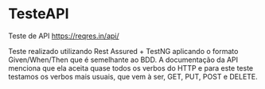 # TesteAPI
Teste de API https://reqres.in/api/

Teste realizado utilizando Rest Assured + TestNG aplicando o formato Given/When/Then que é semelhante ao BDD.
A documentação da API menciona que ela aceita quase todos os verbos do HTTP e para este teste testamos os verbos mais usuais, que vem à ser, GET, PUT, POST e DELETE.
